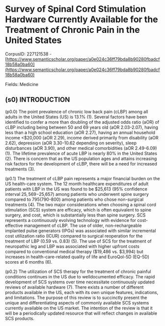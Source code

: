 # Survey of Spinal Cord Stimulation Hardware Currently Available for the Treatment of Chronic Pain in the United States

CorpusID: 227121538 - [https://www.semanticscholar.org/paper/a0e024c36ff79bda8b90280fbadcf18b58a0ba60](https://www.semanticscholar.org/paper/a0e024c36ff79bda8b90280fbadcf18b58a0ba60)

Fields: Medicine

## (s0) INTRODUCTION
(p0.0) The point prevalence of chronic low back pain (cLBP) among all adults in the United States (US) is 13.1% (1). Several factors have been identified to confer a more than doubling of the adjusted odds ratio (aOR) of cLBP including being between 50 and 69 years old (aOR 2.03-2.07), having less than a high school education (aOR 2.27), having an annual household income <$20,000 (aOR 2.29), income derived primarily from disability (aOR 2.62), depression (aOR 3.30-10.62 depending on severity), sleep disturbances (aOR 3.90), and other medical comorbidities (aOR 2.49-6.09) (1). The lifetime prevalence of acute LBP is nearly 80% in the United States (2). There is concern that as the US population ages and attains increasing risk factors for the development of cLBP, there will be a need for increased treatments (3).

(p0.1) The treatment of cLBP pain represents a major financial burden on the US health-care system. The 12 month healthcare expenditures of adult patients with LBP in the US was found to be $25,613 (95% confidence interval $25,569-$25,657) among patients who underwent spine surgery compared to $795 ($790-800) among patients who chose non-surgical treatments (4). The two major considerations when choosing a spinal cord stimulation (SCS) system are efficacy, which is often equivalent to spine surgery, and cost, which is substantially less than spine surgery. SCS represents a continuously evolving technology with evidence for cost-effective management of cLBP. The use of older, non-rechargeable implanted pulse generators (IPGs) was associated with similar incremental cost utilization ratio (ICUR) compared to surgical reoperation for the treatment of LBP (0.59 vs. 0.83) (5). The use of SCS for the treatment of neuropathic leg and LBP was associated with higher upfront costs compared to conventional medical therapy ($19,486 vs. $3,994) but increases in health-care-related quality of life and EuroQol-5D (EQ-5D) scores at 6 months (6).

(p0.2) The utilization of SCS therapy for the treatment of chronic painful conditions continues in the US due to welldocumented efficacy. The rapid development of SCS systems over time necessitate continuously updated reviews of available hardware (7). There exists a number of different products available in the US, each with its own unique features, indications, and limitations. The purpose of this review is to succinctly present the unique and differentiating aspects of commonly available SCS systems currently available on the US market. The intention of the review is that it will be a periodically updated resource that will reflect changes in available SCS products.
